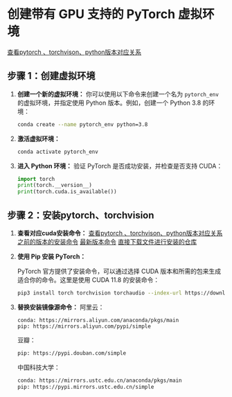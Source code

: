 # 创建带有 GPU 支持的 PyTorch 虚拟环境

[查看pytorch 、torchvison、python版本对应关系](https://github.com/pytorch/vision)
## 步骤 1：创建虚拟环境

1. **创建一个新的虚拟环境：**
   你可以使用以下命令来创建一个名为 `pytorch_env` 的虚拟环境，并指定使用 Python 版本。例如，创建一个 Python 3.8 的环境：

   ```bash
   conda create --name pytorch_env python=3.8
   ```

2. **激活虚拟环境：**
    ```bash
    conda activate pytorch_env
    ```

3. **进入 Python 环境：**
    验证 PyTorch 是否成功安装，并检查是否支持 CUDA：
    ```python
    import torch
    print(torch.__version__)
    print(torch.cuda.is_available())
    ```

## 步骤 2：安装pytorch、torchvision
1. **查看对应cuda安装命令：**
    [查看pytorch 、torchvison、python版本对应关系](https://github.com/pytorch/vision)
    [之前的版本的安装命令](https://pytorch.org/get-started/previous-versions/)
    [最新版本命令](https://pytorch.org/get-started/locally/)
    [直接下载文件进行安装的仓库](https://download.pytorch.org/whl/cu118/torch_stable.html)

2. **使用 Pip 安装 PyTorch：**
    
    PyTorch 官方提供了安装命令，可以通过选择 CUDA 版本和所需的包来生成适合你的命令。这里是使用 CUDA 11.8 的安装命令：
    ```bash
    pip3 install torch torchvision torchaudio --index-url https://download.pytorch.org/whl/cu118
    ```

3. **替换安装镜像源命令：** 
    阿里云：
    ``` 
    conda: https://mirrors.aliyun.com/anaconda/pkgs/main 
    pip: https://mirrors.aliyun.com/pypi/simple
    ```
    豆瓣：
    ```bash
    pip: https://pypi.douban.com/simple
    ```
    中国科技大学：
    ```bash
    conda: https://mirrors.ustc.edu.cn/anaconda/pkgs/main
    pip: https://pypi.mirrors.ustc.edu.cn/simple
    ```
